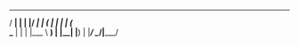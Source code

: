    _____ _    _  _____ 
  / ____| |  | |/ ____|
 | (___ | |  | | (___  
  \___ \| |  | |\___ \ 
  ____) | |__| |____) |
 |_____/ \____/|_____/ 
